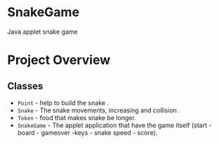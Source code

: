 # SnakeGame
Java applet snake game

# Project Overview

## Classes ##

- `Point` - help to build the snake .
- `Snake` -  The snake movements, increasing and collision   .
- `Token` - food that makes snake be longer.
- `SnakeGame` - The applet application that have the game itself (start - board - gameover -keys - snake speed - score).

